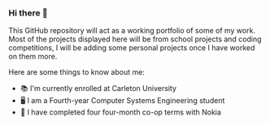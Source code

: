 ### Hi there 👋

This GitHub repository will act as a working portfolio of some of my work.
Most of the projects displayed here will be from school projects and coding competitions, I will be adding some 
personal projects once I have worked on them more.


Here are some things to know about me:
- :books: I'm currently enrolled at Carleton University 
- :desktop_computer: I am a Fourth-year Computer Systems Engineering student
- 🏢 I have completed four four-month co-op terms with Nokia
   
